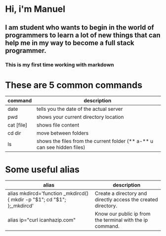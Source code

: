 # Hi, i'm Manuel
## I am student who wants to begin in the world of programmers to learn a lot of new things that can help me in my way to become a full stack programmer.
### This is my first time working with markdown
# These are 5 common commands
| command| description |
|----|--|
|date|tells you the date of the actual server |
|pwd|shows your current directory location|
|cat [file]|shows file content|
|cd dir|move between folders|
|ls| shows the files from the current folder (** a-** u can see hidden files) |
# Some useful alias
|alias| description |
|-----|-------------|
|alias mkdircd='function _mkdircd(){ mkdir -p "$1"; cd "$1"; };_mkdircd'|Create a directory and directly access the created directory.|
|alias ip="curl icanhazip.com"|Know our public ip from the terminal with the ip command.|

